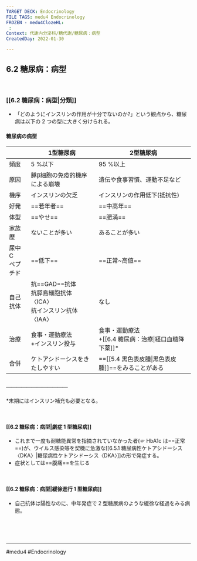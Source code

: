 ```yaml
---
TARGET DECK: Endocrinology
FILE TAGS: medu4 Endocrinology
FROZEN - medu4ClozeHL:
 : 
Context: 代謝内分泌科/糖代謝/糖尿病：病型
CreatedDay: 2022-01-30

---
```


## 6.2 糖尿病：病型

<br>

### [[6.2 糖尿病：病型|分類]]
* 「どのようにインスリンの作用が十分でないのか?」という観点から、糖尿病は以下の 2 つの型に大きく分けられる。
#### 糖尿病の病型
| |1型糖尿病|2型糖尿病|
|---|---|---|
|頻度|5 %以下|95 %以上|
|原因|膵β細胞の免疫的機序による崩壊|遺伝や食事習慣、運動不足など|
|機序|インスリンの欠乏|インスリンの作用低下(抵抗性)|
|好発|==若年者==|==中高年==|
|体型|==やせ==|==肥満==|
|家族歴|ないことが多い|あることが多い|
|尿中C<br>ペプチド|==低下==|==正常~高値==|
|自己抗体|抗==GAD==抗体<br>抗膵島細胞抗体〈ICA〉<br>抗インスリン抗体〈IAA〉|なし|
|治療|食事・運動療法<br>+インスリン投与|食事・運動療法<br>+[[6.4 糖尿病：治療\|経口血糖降下薬]]\*|
|合併|ケトアシドーシスをきたしやすい|==[[5.4 黒色表皮腫\|黒色表皮腫]]==をみることがある|
##### ＿＿＿＿＿＿＿＿＿＿＿＿
\*末期にはインスリン補充も必要となる。
<!--ID: 1643709295620-->


<br>

#### [[6.2 糖尿病：病型|劇症 1 型糖尿病]]
* これまで一度も耐糖能異常を指摘されていなかった者(☞ HbA1c は==正常==)が、ウイルス感染等を契機に急激な[[6.5.1 糖尿病性ケトアシドーシス〈DKA〉|糖尿病性ケトアシドーシス〈DKA〉]]の形で発症する。 
* 症状としては==腹痛==を生じる
<!--ID: 1643709295626-->


<br>

#### [[6.2 糖尿病：病型|緩徐進行 1 型糖尿病]]
* 自己抗体は陽性なのに、中年発症で 2 型糖尿病のような緩徐な経過をみる病態。



<br><br><br>

---
#medu4 #Endocrinology 